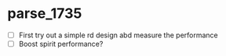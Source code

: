 # parse_1735

- [ ] First try out a simple rd design abd measure the performance
- [ ] Boost spirit performance?
